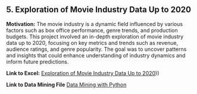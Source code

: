 ## 5. Exploration of Movie Industry Data Up to 2020

**Motivation:** The movie industry is a dynamic field influenced by various factors such as box office performance, genre trends, and production budgets. This project involved an in-depth exploration of movie industry data up to 2020, focusing on key metrics and trends such as revenue, audience ratings, and genre popularity. The goal was to uncover patterns and insights that could enhance understanding of industry dynamics and inform future predictions.

**Link to Excel:** [Exploration of Movie Industry Data Up to 2020](https://onedrive.live.com/personal/c88ea4021b131a70/_layouts/15/Doc.aspx?resid=C88EA4021B131A70!s1e1643b22998488f8c5d11ce84ce22e0&cid=c88ea4021b131a70&migratedtospo=true&app=Excel)))

**Link to Data Mining File** [Data Mining with Python](https://github.com/Tris123FC/Portfolio/blob/main/movie_analysis/data_mining.ipynb)
